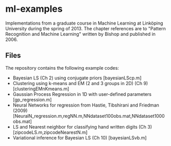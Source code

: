ml-examples
===========

Implementations from a graduate course in Machine Learning at Linköping University during the spring of 2013.
The chapter references are to "Pattern Recognition and Machine Learning" written by Bishop and published in 2006.

Files
-----------
The repository contains the following example codes:
- Bayesian LS (Ch 2) using conjugate priors [bayesianLScp.m]
- Clustering using k-means and EM (2 and 3 groups in 2D) (Ch 9) [clusteringEMnKmeans.m]
- Gaussian Process Regression in 1D with user-defined parameters [gp_regression.m]
- Neural Networks for regression from Hastie, Tibshirani and Friedman (2009) [NeuralN_regression.m,regNN.m,NNdataset100obs.mat,NNdataset1000obs.mat]
- LS and Nearest neighbor for classifying hand written digits (Ch 3) [zipcodeLS.m,zipcodeNearestN.m]
- Variational inference for Bayesian LS (Ch 10) [bayesianLSvb.m]
